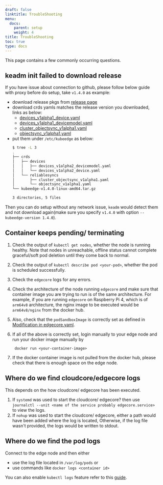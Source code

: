 ```yaml
---
draft: false
linktitle: TroubleShooting
menu:
  docs:
    parent: setup
    weight: 4
title: TroubleShooting
toc: true
type: docs
---
```


This page contains a few commonly occurring questions.


## keadm init failed to download release

If you have issue about connection to github, please follow below guide with proxy before do setup, take `v1.4.0` as example:

- download release pkgs from [release page](https://github.com/kubeedge/kubeedge/releases/tag/v1.4.0)
- download crds yamls matches the release version you downloaded, links as below:
  - [devices_v1alpha1_device.yaml](https://raw.githubusercontent.com/kubeedge/kubeedge/v1.4.0/build/crds/devices/devices_v1alpha2_device.yaml)
  - [devices_v1alpha1_devicemodel.yaml](https://raw.githubusercontent.com/kubeedge/kubeedge/v1.4.0/build/crds/devices/devices_v1alpha2_devicemodel.yaml)
  - [cluster_objectsync_v1alpha1.yaml](https://raw.githubusercontent.com/kubeedge/kubeedge/v1.4.0/build/crds/reliablesyncs/cluster_objectsync_v1alpha1.yaml)
  - [objectsync_v1alpha1.yaml](https://raw.githubusercontent.com/kubeedge/kubeedge/v1.4.0/build/crds/reliablesyncs/objectsync_v1alpha1.yaml)
- put them under `/etc/kubeedge` as below:
    ```bash
    $ tree -L 3
    .
    ├── crds
    │   ├── devices
    │   │   ├── devices_v1alpha2_devicemodel.yaml
    │   │   └── devices_v1alpha2_device.yaml
    │   └── reliablesyncs
    │       ├── cluster_objectsync_v1alpha1.yaml
    │       └── objectsync_v1alpha1.yaml
    └── kubeedge-v1.4.0-linux-amd64.tar.gz

    3 directories, 5 files

    ```

Then you can do setup without any network issue, `keadm` would detect them and not download again(make sure you specify `v1.4.0` with option `--kubeedge-version 1.4.0`).

## Container keeps pending/ terminating

1. Check the output of `kubectl get nodes`, whether the node is running healthy. Note that nodes in unreachable, offline status cannot complete graceful/soft pod deletion until they come back to normal.
2. Check the output of `kubectl describe pod <your-pod>`, whether the pod is scheduled successfully.
3. Check the `edgecore` logs for any errors.
4. Check the architecture of the node running `edgecore` and make sure that container image you are trying to run is of the same architecture.
   For example, if you are running `edgecore` on Raspberry Pi 4, which is of `arm64v8` architecture, the nginx image to be executed would be `arm64v8/nginx` from the docker hub.

5. Also, check that the `podSandboxImage` is correctly set as defined in [Modification in edgecore.yaml](../../configuration/kubeedge#modification-in-edgecore-yaml).

6. If all of the above is correctly set, login manually to your edge node and run your docker image manually by

   ```shell
    docker run <your-container-image>
   ```

7. If the docker container image is not pulled from the docker hub, please check that there is enough space on the edge node.

## Where do we find cloudcore/edgecore logs

This depends on the how cloudcore/ edgecore has been executed.

1. If `systemd` was used to start the cloudcore/ edgecore? then use `journalctl --unit <name of the service probably edgecore.service>` to view the logs.
2. If `nohup` was used to start the cloudcore/ edgecore, either a path would have been added where the log is located, Otherwise, if the log file wasn't provided, the logs would be written to stdout.

## Where do we find the pod logs

Connect to the edge node and then either

- use the log file located in `/var/log/pods` or
- use commands like `docker logs <container id>`

You can also enable `kubectl logs` feature refer to this [guide](../keadm#enable-kubectl-logs-feature).
